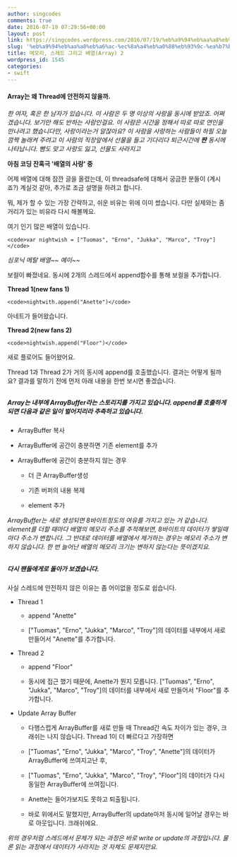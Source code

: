```yaml
---
author: singcodes
comments: true
date: 2016-07-19 07:29:56+00:00
layout: post
link: https://singcodes.wordpress.com/2016/07/19/%eb%a9%94%eb%aa%a8%eb%a6%ac-%ec%8a%a4%eb%a0%88%eb%93%9c-%ea%b7%b8%eb%a6%ac%ea%b3%a0-%eb%b0%b0%ec%97%b4array-2/
slug: '%eb%a9%94%eb%aa%a8%eb%a6%ac-%ec%8a%a4%eb%a0%88%eb%93%9c-%ea%b7%b8%eb%a6%ac%ea%b3%a0-%eb%b0%b0%ec%97%b4array-2'
title: 메모리, 스레드 그리고 배열(Array) 2
wordpress_id: 1545
categories:
- swift
---
```


#### Array는 왜 Thread에 안전하지 않을까.



_한 여자, 혹은 한 남자가 있습니다. 이 사람은 두 명 이상의 사랑을 동시에 받았죠. 어쩌겠습니다. 보기만 해도 반하는 사람인걸요. 이 사람은 시간을 정해서 따로 따로 연인을 만나려고 했습니다만, 사랑이라는거 알잖아요? 이 사람을 사랑하는 사람들이 하필 오늘 깜짝 놀래켜 주려고 이 사람의 직장앞에서 선물을 들고 기다리다 퇴근시간에_ **_짠_** _동시에 나타납니다. 뺨도 맞고 사랑도 잃고, 선물도 사라지고_

**아침 코딩 잔혹극 '배열의 사랑' 중**

어제 배열에 대해 잠깐 글을 올렸는데, 이 threadsafe에 대해서 궁금한 분들이 (계시죠?) 계실것 같아, 추가로 조금 설명을 하려고 합니다.

뭐, 제가 할 수 있는 가장 간략하고, 쉬운 비유는 위에 이미 썼습니다. 다만 실제와는 좀 거리가 있는 비유라 다시 해볼께요.

여기 인기 많은 배열이 있습니다.





    
    <code>var nightwish = ["Tuomas", "Erno", "Jukka", "Marco", "Troy"]</code>






_심포닉 메탈 배열~~ 예이~~_

보컬이 빠졌네요. 동시에 2개의 스레드에서 append함수를 통해 보컬을 추가합니다.

**Thread 1(new fans 1)**





    
    <code>nightwith.append("Anette")</code>






아네트가 들어왔습니다.

**Thread 2(new fans 2)**





    
    <code>nightwish.append("Floor")</code>






새로 플로어도 들어왔어요.

Thread 1과 Thread 2가 거의 동시에 append를 호출했습니다. 결과는 어떻게 될까요? 결과를 말하기 전에 먼저 아래 내용을 한번 보시면 좋겠습니다.



## 





##### Array는 내부에 ArrayBuffer라는 스토리지를 가지고 있습니다. append를 호출하게 되면 다음과 같은 일이 벌어지리라 추측하고 있습니다.






    
  * ArrayBuffer 복사

    
  * ArrayBuffer에 공간이 충분하면 기존 element를 추가

    
  * ArrayBuffer에 공간이 충분하지 않는 경우

    
    * 더 큰 ArrayBuffer생성

    
    * 기존 버퍼의 내용 복제

    
    * element 추가






_ArrayBuffer는 새로 생성되면 8바이트정도의 여유를 가지고 있는 거 같습니다. element를 더할 때마다 배열의 메모리 주소를 추적해보면, 8바이트의 데이터가 쌓일때마다 주소가 변합니다. 그 반대로 데이터를 배열에서 제거하는 경우는 메모리 주소가 변하지 않습니다. 한 번 늘어난 배열의 메모리 크기는 변하지 않는다는 뜻이겠지요._



## 





##### 다시 팬들에게로 돌아가 보겠습니다.



사실 스레드에 안전하지 않은 이유는 좀 어이없을 정도로 쉽습니다.




    
  * Thread 1

    
    * append "Anette"

    
    * ["Tuomas", "Erno", "Jukka", "Marco", "Troy"]의 데이터를 내부에서 새로 만들어서 "Anette"를 추가합니다.




    
  * Thread 2

    
    * append "Floor"

    
    * 동시에 접근 했기 때문에, Anette가 뭔지 모릅니다. ["Tuomas", "Erno", "Jukka", "Marco", "Troy"]의 데이터를 내부에서 새로 만들어서 "Floor"를 추가합니다.




    
  * Update Array Buffer

    
    * 다행스럽게 ArrayBuffer를 새로 만들 때 Thread간 속도 차이가 있는 경우, 크래쉬는 나지 않습니다. Thread 1이 더 빠르다고 가장하면

    
    * ["Tuomas", "Erno", "Jukka", "Marco", "Troy", "Anette"]의 데이터가 ArrayBuffer에 쓰여지고난 후,

    
    * ["Tuomas", "Erno", "Jukka", "Marco", "Troy", "Floor"]의 데이터가 다시 동일한 ArrayBuffer에 쓰여집니다.

    
    * Anette는 들어가보지도 못하고 퇴출됩니다.

    
    * 바로 위에서도 말했지만, ArrayBuffer의 update마저 동시에 일어날 경우는 바로 아웃입니다. 크래쉬에요.






_위의 경우처럼 스레드에서 문제가 되는 과정은 바로 write or update의 과정입니다. 물론 읽는 과정에서 데이터가 사라지는 것 자체도 문제지만요._
